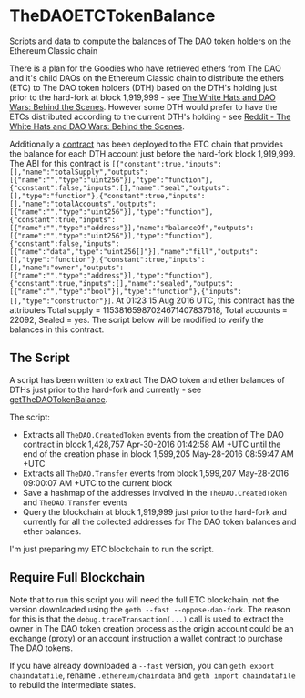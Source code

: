 # TheDAOETCTokenBalance
Scripts and data to compute the balances of The DAO token holders on the Ethereum Classic chain

There is a plan for the Goodies who have retrieved ethers from The DAO and it's child DAOs on the Ethereum Classic chain to distribute the ethers (ETC) to The DAO token holders (DTH) based on the DTH's holding just prior to the hard-fork at block 1,919,999 - see [The White Hats and DAO Wars: Behind the Scenes](https://blog.bity.com/2016/08/13/the-white-hats-and-dao-wars-behind-the-scenes/). However some DTH would prefer to have the ETCs distributed according to the current DTH's holding - see [Reddit - The White Hats and DAO Wars: Behind the Scenes](https://www.reddit.com/r/ethereum/comments/4xlxd3/the_white_hats_and_dao_wars_behind_the_scenes/).

Additionally a [contract](http://unforked.info/addr/0x180826b05452ce96e157f0708c43381fee64a6b8) has been deployed to the ETC chain that provides the balance for each DTH account just before the hard-fork block 1,919,999. The ABI for this contract is `[{"constant":true,"inputs":[],"name":"totalSupply","outputs":[{"name":"","type":"uint256"}],"type":"function"},{"constant":false,"inputs":[],"name":"seal","outputs":[],"type":"function"},{"constant":true,"inputs":[],"name":"totalAccounts","outputs":[{"name":"","type":"uint256"}],"type":"function"},{"constant":true,"inputs":[{"name":"","type":"address"}],"name":"balanceOf","outputs":[{"name":"","type":"uint256"}],"type":"function"},{"constant":false,"inputs":[{"name":"data","type":"uint256[]"}],"name":"fill","outputs":[],"type":"function"},{"constant":true,"inputs":[],"name":"owner","outputs":[{"name":"","type":"address"}],"type":"function"},{"constant":true,"inputs":[],"name":"sealed","outputs":[{"name":"","type":"bool"}],"type":"function"},{"inputs":[],"type":"constructor"}]`. At 01:23 15 Aug 2016 UTC, this contract has the attributes Total supply = 11538165987024671407837618, Total accounts = 22092, Sealed = yes. The script below will be modified to verify the balances in this contract.

## The Script
A script has been written to extract The DAO token and ether balances of DTHs just prior to the hard-fork and currently - see [getTheDAOTokenBalance](https://github.com/bokkypoobah/TheDAOETCTokenBalance/blob/master/getTheDAOTokenBalance). 

The script:
* Extracts all `TheDAO.CreatedToken` events from the creation of The DAO contract in block 1,428,757 Apr-30-2016 01:42:58 AM +UTC until the end of the creation phase in block 1,599,205 May-28-2016 08:59:47 AM +UTC
* Extracts all `TheDAO.Transfer` events from block 1,599,207 May-28-2016 09:00:07 AM +UTC to the current block
* Save a hashmap of the addresses involved in the `TheDAO.CreatedToken` and `TheDAO.Transfer` events
* Query the blockchain at block 1,919,999 just prior to the hard-fork and currently for all the collected addresses for The DAO token balances and ether balances.

I'm just preparing my ETC blockchain to run the script.

## Require Full Blockchain
Note that to run this script you will need the full ETC blockchain, not the version downloaded using the `geth --fast --oppose-dao-fork`. The reason for this is that the `debug.traceTransaction(...)` call is used to extract the owner in The DAO token creation process as the origin account could be an exchange (proxy) or an account instruction a wallet contract to purchase The DAO tokens.

If you have already downloaded a `--fast` version, you can `geth export chaindatafile`, rename `.ethereum/chaindata` and `geth import chaindatafile` to rebuild the intermediate states.
